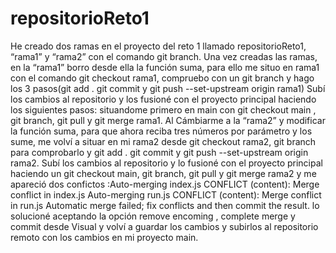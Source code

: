 # repositorioReto1

He creado dos ramas en el proyecto del reto 1 llamado repositorioReto1, “rama1” y “rama2” con el comando git branch.
Una vez creadas las ramas, en la “rama1” borro desde ella la función suma, para ello me situo en rama1 con el comando git checkout rama1, compruebo con un git branch y hago los 3 pasos(git add . git commit y git push --set-upstream origin rama1)
Subí los cambios al repositorio y los fusioné con el proyecto principal haciendo los siguientes pasos: situandome primero en main con git checkout main , git branch, git pull y git merge rama1.
Al Cámbiarme a la “rama2” y modificar la función suma, para que ahora reciba tres
números por parámetro y los sume, me volví a situar en mi rama2 desde git checkout rama2, git branch para comprobarlo y git add . git commit y git push --set-upstream origin rama2.
Subí los cambios al repositorio y lo fusioné con el proyecto principal haciendo un git checkout main, git branch, git pull y git merge rama2 y me apareció dos confictos :Auto-merging index.js
CONFLICT (content): Merge conflict in index.js
Auto-merging run.js
CONFLICT (content): Merge conflict in run.js
Automatic merge failed; fix conflicts and then commit the result.
lo solucioné aceptando la opción remove encoming , complete merge y commit desde Visual y volví a guardar los cambios y subirlos al repositorio remoto con los cambios en mi proyecto main.
